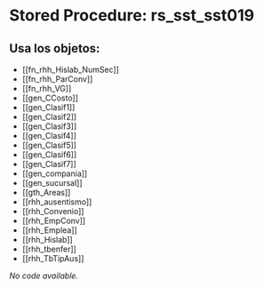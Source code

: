# Stored Procedure: rs_sst_sst019

## Usa los objetos:
- [[fn_rhh_Hislab_NumSec]]
- [[fn_rhh_ParConv]]
- [[fn_rhh_VG]]
- [[gen_CCosto]]
- [[gen_Clasif1]]
- [[gen_Clasif2]]
- [[gen_Clasif3]]
- [[gen_Clasif4]]
- [[gen_Clasif5]]
- [[gen_Clasif6]]
- [[gen_Clasif7]]
- [[gen_compania]]
- [[gen_sucursal]]
- [[gth_Areas]]
- [[rhh_ausentismo]]
- [[rhh_Convenio]]
- [[rhh_EmpConv]]
- [[rhh_Emplea]]
- [[rhh_Hislab]]
- [[rhh_tbenfer]]
- [[rhh_TbTipAus]]

*No code available.*
